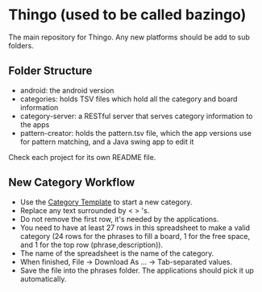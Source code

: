 # Thingo (used to be called bazingo)
The main repository for Thingo.
Any new platforms should be add to sub folders.

## Folder Structure
- android: the android version
- categories: holds TSV files which hold all the category and board information
- category-server: a RESTful server that serves category information to the apps
- pattern-creator: holds the pattern.tsv file, which the app versions use for pattern matching, and a Java swing app to edit it

Check each project for its own README file.


## New Category Workflow
- Use the [Category Template](https://docs.google.com/spreadsheets/d/1u62Q9ueQddll7_lgGMFd6FxEpJd30frjH8mAV3CdY_4/edit#gid=0) to start a new category.
- Replace any text surrounded by < > 's.
- Do not remove the first row, it's needed by the applications.
- You need to have at least 27 rows in this spreadsheet to make a valid category (24 rows for the phrases to fill a board, 1 for the free space, and 1 for the top row (phrase,description)).
- The name of the spreadsheet is the name of the category.
- When finished, File -> Download As ... -> Tab-separated values.
- Save the file into the phrases folder. The applications should pick it up automatically.
